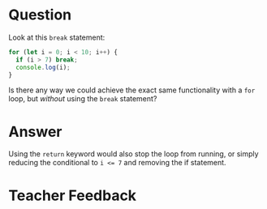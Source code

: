 # Question

Look at this `break` statement:

```js
for (let i = 0; i < 10; i++) {
  if (i > 7) break;
  console.log(i);
}
```

Is there any way we could achieve the exact same functionality with a `for` loop, but _without_ using the `break` statement?

# Answer

Using the `return` keyword would also stop the loop from running, or simply reducing the conditional to `i <= 7` and removing the if statement.

# Teacher Feedback
